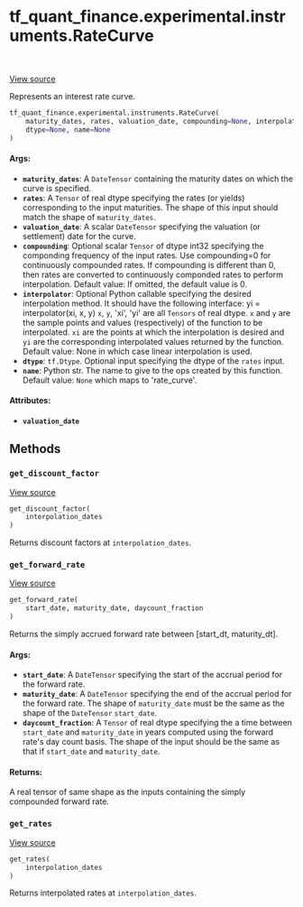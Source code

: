 <div itemscope itemtype="http://developers.google.com/ReferenceObject">
<meta itemprop="name" content="tf_quant_finance.experimental.instruments.RateCurve" />
<meta itemprop="path" content="Stable" />
<meta itemprop="property" content="__init__"/>
<meta itemprop="property" content="get_discount_factor"/>
<meta itemprop="property" content="get_forward_rate"/>
<meta itemprop="property" content="get_rates"/>
</div>

# tf_quant_finance.experimental.instruments.RateCurve

<!-- Insert buttons and diff -->

<table class="tfo-notebook-buttons tfo-api" align="left">
</table>

<a target="_blank" href="https://github.com/google/tf-quant-finance/blob/master/tf_quant_finance/experimental/instruments/rate_curve.py">View source</a>



Represents an interest rate curve.

```python
tf_quant_finance.experimental.instruments.RateCurve(
    maturity_dates, rates, valuation_date, compounding=None, interpolator=None,
    dtype=None, name=None
)
```



<!-- Placeholder for "Used in" -->


#### Args:


* <b>`maturity_dates`</b>: A `DateTensor` containing the maturity dates on which the
  curve is specified.
* <b>`rates`</b>: A `Tensor` of real dtype specifying the rates (or yields)
  corresponding to the input maturities. The shape of this input should
  match the shape of `maturity_dates`.
* <b>`valuation_date`</b>: A scalar `DateTensor` specifying the valuation (or
  settlement) date for the curve.
* <b>`compounding`</b>: Optional scalar `Tensor` of dtype int32 specifying the
  componding frequency of the input rates. Use compounding=0 for
  continuously compounded rates. If compounding is different than 0, then
  rates are converted to continuously componded rates to perform
  interpolation.
  Default value: If omitted, the default value is 0.
* <b>`interpolator`</b>: Optional Python callable specifying the desired
  interpolation method. It should have the following interface: yi =
  interpolator(xi, x, y) `x`, `y`, 'xi', 'yi' are all `Tensors` of real
  dtype. `x` and `y` are the sample points and values (respectively) of
  the function to be interpolated. `xi` are the points at which the
  interpolation is desired and `yi` are the corresponding interpolated
  values returned by the function.
  Default value: None in which case linear interpolation is used.
* <b>`dtype`</b>: `tf.Dtype`. Optional input specifying the dtype of the `rates`
  input.
* <b>`name`</b>: Python str. The name to give to the ops created by this function.
  Default value: `None` which maps to 'rate_curve'.

#### Attributes:

* <b>`valuation_date`</b>


## Methods

<h3 id="get_discount_factor"><code>get_discount_factor</code></h3>

<a target="_blank" href="https://github.com/google/tf-quant-finance/blob/master/tf_quant_finance/experimental/instruments/rate_curve.py">View source</a>

```python
get_discount_factor(
    interpolation_dates
)
```

Returns discount factors at `interpolation_dates`.


<h3 id="get_forward_rate"><code>get_forward_rate</code></h3>

<a target="_blank" href="https://github.com/google/tf-quant-finance/blob/master/tf_quant_finance/experimental/instruments/rate_curve.py">View source</a>

```python
get_forward_rate(
    start_date, maturity_date, daycount_fraction
)
```

Returns the simply accrued forward rate between [start_dt, maturity_dt].


#### Args:


* <b>`start_date`</b>: A `DateTensor` specifying the start of the accrual period
  for the forward rate.
* <b>`maturity_date`</b>: A `DateTensor` specifying the end of the accrual period
  for the forward rate. The shape of `maturity_date` must be the same
  as the shape of the `DateTensor` `start_date`.
* <b>`daycount_fraction`</b>: A `Tensor` of real dtype specifying the a time between
  `start_date` and `maturity_date` in years computed using the forward
  rate's day count basis. The shape of the input should be the same as
  that if `start_date` and `maturity_date`.


#### Returns:

A real tensor of same shape as the inputs containing the simply compounded
forward rate.


<h3 id="get_rates"><code>get_rates</code></h3>

<a target="_blank" href="https://github.com/google/tf-quant-finance/blob/master/tf_quant_finance/experimental/instruments/rate_curve.py">View source</a>

```python
get_rates(
    interpolation_dates
)
```

Returns interpolated rates at `interpolation_dates`.




